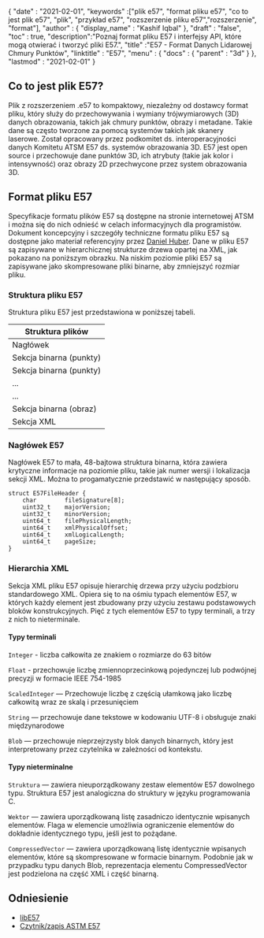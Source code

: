 {
  "date" : "2021-02-01",
  "keywords" :["plik e57", "format pliku e57", "co to jest plik e57", "plik", "przykład e57", "rozszerzenie pliku e57","rozszerzenie", "format"],
  "author" : {
    "display_name" : "Kashif Iqbal"
},
  "draft" : "false",
  "toc" : true,
  "description":"Poznaj format pliku E57 i interfejsy API, które mogą otwierać i tworzyć pliki E57.",
  "title" :"E57 - Format Danych Lidarowej Chmury Punktów",
  "linktitle" : "E57",
  "menu" : {
    "docs" : {
      "parent" : "3d"
}
},
  "lastmod" : "2021-02-01"
}

## Co to jest plik E57?

Plik z rozszerzeniem .e57 to kompaktowy, niezależny od dostawcy format pliku, który służy do przechowywania i wymiany trójwymiarowych (3D) danych obrazowania, takich jak chmury punktów, obrazy i metadane. Takie dane są często tworzone za pomocą systemów takich jak skanery laserowe. Został opracowany przez podkomitet ds. interoperacyjności danych Komitetu ATSM E57 ds. systemów obrazowania 3D. E57 jest open source i przechowuje dane punktów 3D, ich atrybuty (takie jak kolor i intensywność) oraz obrazy 2D przechwycone przez system obrazowania 3D.

## Format pliku E57

Specyfikacje formatu plików E57 są dostępne na stronie internetowej ATSM i można się do nich odnieść w celach informacyjnych dla programistów. Dokument koncepcyjny i szczegóły techniczne formatu pliku E57 są dostępne jako materiał referencyjny przez [Daniel Huber](https://paulbourke.net/dataformats/e57/2011-huber-e57-v3.pdf). Dane w pliku E57 są zapisywane w hierarchicznej strukturze drzewa opartej na XML, jak pokazano na poniższym obrazku. Na niskim poziomie pliki E57 są zapisywane jako skompresowane pliki binarne, aby zmniejszyć rozmiar pliku.

### Struktura pliku E57

Struktura pliku E57 jest przedstawiona w poniższej tabeli.

| Struktura plików|
---|
|Nagłówek|
|Sekcja binarna (punkty)|
|Sekcja binarna (punkty)|
|...|
|...|
|Sekcja binarna (obraz)|
|Sekcja XML|

### Nagłówek E57

Nagłówek E57 to mała, 48-bajtowa struktura binarna, która zawiera krytyczne informacje na poziomie pliku, takie jak numer wersji i lokalizacja sekcji XML. Można to progamatycznie przedstawić w następujący sposób.

```
struct E57FileHeader {
    char        fileSignature[8];
    uint32_t    majorVersion;
    uint32_t    minorVersion;
    uint64_t    filePhysicalLength;
    uint64_t    xmlPhysicalOffset;
    uint64_t    xmlLogicalLength;
    uint64_t    pageSize;
}
```

### Hierarchia XML

Sekcja XML pliku E57 opisuje hierarchię drzewa przy użyciu podzbioru standardowego XML. Opiera się to na ośmiu typach elementów E57, w których każdy element jest zbudowany przy użyciu zestawu podstawowych bloków konstrukcyjnych. Pięć z tych elementów E57 to typy terminali, a trzy z nich to nieterminale.

#### Typy terminali

`Integer` - liczba całkowita ze znakiem o rozmiarze do 63 bitów

`Float` - przechowuje liczbę zmiennoprzecinkową pojedynczej lub podwójnej precyzji w formacie IEEE 754-1985

`ScaledInteger` — Przechowuje liczbę z częścią ułamkową jako liczbę całkowitą wraz ze skalą i przesunięciem

`String` — przechowuje dane tekstowe w kodowaniu UTF-8 i obsługuje znaki międzynarodowe

`Blob` — przechowuje nieprzejrzysty blok danych binarnych, który jest interpretowany przez czytelnika w zależności od kontekstu.

#### Typy nieterminalne

`Struktura` — zawiera nieuporządkowany zestaw elementów E57 dowolnego typu. Struktura E57 jest analogiczna do struktury w języku programowania C.

`Wektor` — zawiera uporządkowaną listę zasadniczo identycznie wpisanych elementów. Flaga w elemencie umożliwia ograniczenie elementów do dokładnie identycznego typu, jeśli jest to pożądane.

`CompressedVector` — zawiera uporządkowaną listę identycznie wpisanych elementów, które są skompresowane w formacie binarnym. Podobnie jak w przypadku typu danych Blob, reprezentacja elementu CompressedVector jest podzielona na część XML i część binarną.

## Odniesienie

* [libE57](http://www.libe57.org/)
* [Czytnik/zapis ASTM E57](https://docs.safe.com/fme/html/FME_Desktop_Documentation/FME_ReadersWriters/e57/e57.htm#:~:text=Overview,are%20structured%20as%20a%20tree. )

